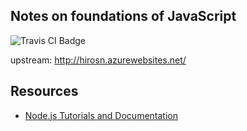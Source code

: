 ## Notes on foundations of JavaScript
<img src="https://travis-ci.org/HIROSN/netcompweb.svg" alt="Travis CI Badge"></img>

upstream:
http://hirosn.azurewebsites.net/

## Resources

- [Node.js Tutorials and Documentation](//azure.microsoft.com/en-us/develop/nodejs/)
